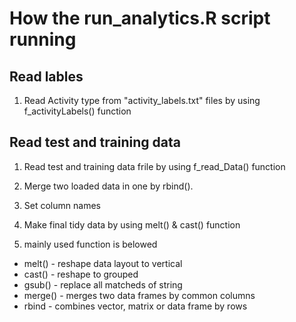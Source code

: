 How the run_analytics.R script running
===========

## Read lables
1. Read Activity type from "activity_labels.txt" files by using f_activityLabels() function

## Read test and training data
1. Read test and training data frile by using f_read_Data() function

1. Merge two loaded data in one by rbind().

1. Set column names

1. Make final tidy data by using melt() & cast() function

1. mainly used function is belowed

* melt() - reshape data layout to vertical
* cast() - reshape to grouped
* gsub() - replace all matcheds of string
* merge() - merges two data frames by common columns
* rbind - combines vector, matrix or data frame by rows